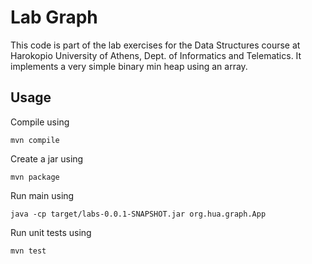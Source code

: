 
# Lab Graph

This code is part of the lab exercises for the Data Structures course at Harokopio
University of Athens, Dept. of Informatics and Telematics. It implements a very 
simple binary min heap using an array.

## Usage

Compile using 

```
mvn compile
```

Create a jar using 

```
mvn package
```

Run main using 

```
java -cp target/labs-0.0.1-SNAPSHOT.jar org.hua.graph.App
```

Run unit tests using 

```
mvn test
```
